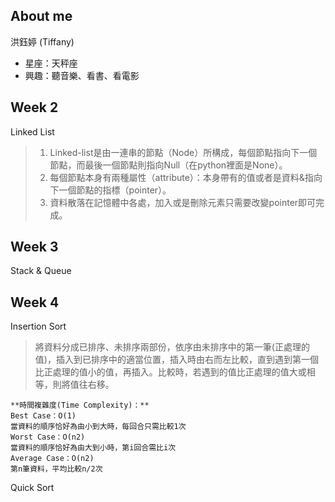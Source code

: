 About me
---------
洪鈺婷 (Tiffany)
* 星座：天秤座
* 興趣：聽音樂、看書、看電影



Week 2
---------
Linked List
> 1.  Linked-list是由一連串的節點（Node）所構成，每個節點指向下一個節點，而最後一個節點則指向Null（在python裡面是None）。
> 2.  每個節點本身有兩種屬性（attribute）：本身帶有的值或者是資料&指向下一個節點的指標（pointer）。
> 3.  資料散落在記憶體中各處，加入或是刪除元素只需要改變pointer即可完成。



Week 3
--------
Stack & Queue




Week 4
---------
Insertion Sort 
> 將資料分成已排序、未排序兩部份，依序由未排序中的第一筆(正處理的值)，插入到已排序中的適當位置，插入時由右而左比較，直到遇到第一個比正處理的值小的值，再插入。比較時，若遇到的值比正處理的值大或相等，則將值往右移。

    **時間複雜度(Time Complexity)：**
    Best Case：Ο(1)
    當資料的順序恰好為由小到大時，每回合只需比較1次
    Worst Case：Ο(n2)
    當資料的順序恰好為由大到小時，第i回合需比i次
    Average Case：Ο(n2)
    第n筆資料，平均比較n/2次

Quick Sort
